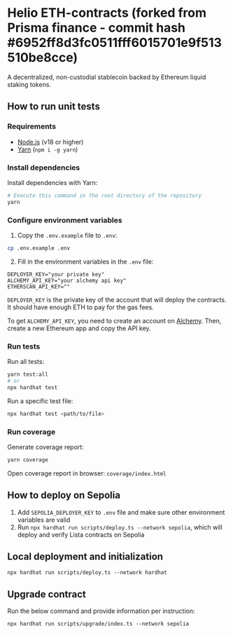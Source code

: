 # Helio ETH-contracts (forked from Prisma finance - commit hash #6952ff8d3fc0511fff6015701e9f513510be8cce)

A decentralized, non-custodial stablecoin backed by Ethereum liquid staking tokens.

## How to run unit tests

### Requirements

- [Node.js](https://nodejs.org/en/) (v18 or higher)
- [Yarn](https://yarnpkg.com/) (`npm i -g yarn`)

### Install dependencies

Install dependencies with Yarn:
```bash
# Execute this command in the root directory of the repository
yarn
```

### Configure environment variables

1. Copy the `.env.example` file to `.env`:
```bash
cp .env.example .env
```

2. Fill in the environment variables in the `.env` file:
```env
DEPLOYER_KEY="your private key"
ALCHEMY_API_KEY="your alchemy api key"
ETHERSCAN_API_KEY=""
```

`DEPLOYER_KEY` is the private key of the account that will deploy the contracts. It should have enough ETH to pay for the gas fees.

To get `ALCHEMY_API_KEY`, you need to create an account on [Alchemy](https://www.alchemy.com/). Then, create a new Ethereum app and copy the API key.

### Run tests

Run all tests:
```bash
yarn test:all
# or
npx hardhat test
```

Run a specific test file:
```bash
npx hardhat test <path/to/file>
```

### Run coverage

Generate coverage report:
```bash
yarn coverage
```

Open coverage report in browser: `coverage/index.html`

## How to deploy on Sepolia

1. Add `SEPOLIA_DEPLOYER_KEY` to `.env` file and make sure other environment variables are valid
2. Run `npx hardhat run scripts/deploy.ts --network sepolia`, which will deploy and verify Lista contracts on Sepolia

## Local deployment and initialization
```
npx hardhat run scripts/deploy.ts --network hardhat
```

## Upgrade contract
Run the below command and provide information per instruction:
```
npx hardhat run scripts/upgrade/index.ts --network sepolia
```